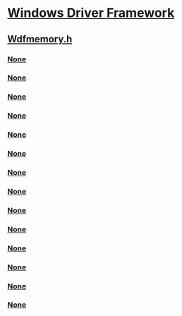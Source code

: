 # [Windows Driver Framework](../_wdf/index.md)
## [Wdfmemory.h](index.md)
### [None](../wdfmemory/ne-wdfmemory-_wdf_memory_descriptor_type.md)
### [None](../wdfmemory/nf-wdfmemory-wdflookasidelistcreate.md)
### [None](../wdfmemory/nf-wdfmemory-wdfmemoryassignbuffer.md)
### [None](../wdfmemory/nf-wdfmemory-wdfmemorycopyfrombuffer.md)
### [None](../wdfmemory/nf-wdfmemory-wdfmemorycopytobuffer.md)
### [None](../wdfmemory/nf-wdfmemory-wdfmemorycreate.md)
### [None](../wdfmemory/nf-wdfmemory-wdfmemorycreatefromlookaside.md)
### [None](../wdfmemory/nf-wdfmemory-wdfmemorycreatepreallocated.md)
### [None](../wdfmemory/nf-wdfmemory-wdfmemorygetbuffer.md)
### [None](../wdfmemory/nf-wdfmemory-wdf_memory_descriptor_init_buffer.md)
### [None](../wdfmemory/nf-wdfmemory-wdf_memory_descriptor_init_handle.md)
### [None](../wdfmemory/nf-wdfmemory-wdf_memory_descriptor_init_mdl.md)
### [None](../wdfmemory/ns-wdfmemory-_wdfmemory_offset.md)
### [None](../wdfmemory/ns-wdfmemory-_wdf_memory_descriptor.md)
